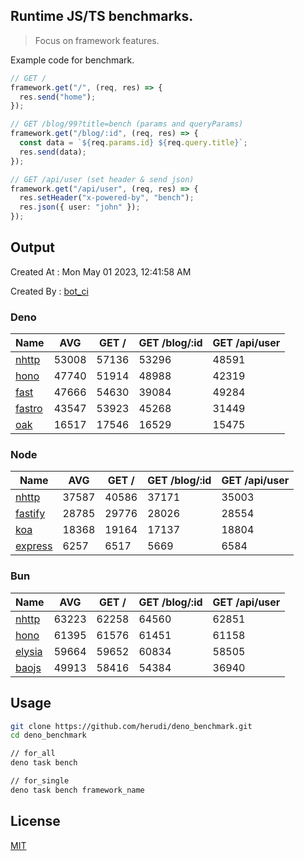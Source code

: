 ## Runtime JS/TS benchmarks.

> Focus on framework features.

Example code for benchmark.
```ts
// GET /
framework.get("/", (req, res) => {
  res.send("home");
});

// GET /blog/99?title=bench (params and queryParams)
framework.get("/blog/:id", (req, res) => {
  const data = `${req.params.id} ${req.query.title}`;
  res.send(data);
});

// GET /api/user (set header & send json)
framework.get("/api/user", (req, res) => {
  res.setHeader("x-powered-by", "bench");
  res.json({ user: "john" });
});
```

## Output
Created At : Mon May 01 2023, 12:41:58 AM

Created By : [bot_ci](https://github.com/herudi/deno_benchmarks/commits?author=github-actions%5Bbot%5D)


### Deno
|Name|AVG|GET /|GET /blog/:id|GET /api/user|
|----|----|----|----|----|
|[nhttp](https://github.com/nhttp/nhttp)|53008|57136|53296|48591|
|[hono](https://github.com/honojs/hono)|47740|51914|48988|42319|
|[fast](https://github.com/danteissaias/fast)|47666|54630|39084|49284|
|[fastro](https://github.com/fastrodev/fastro)|43547|53923|45268|31449|
|[oak](https://github.com/oakserver/oak)|16517|17546|16529|15475|
  


### Node
|Name|AVG|GET /|GET /blog/:id|GET /api/user|
|----|----|----|----|----|
|[nhttp](https://github.com/nhttp/nhttp)|37587|40586|37171|35003|
|[fastify](https://github.com/fastify/fastify)|28785|29776|28026|28554|
|[koa](https://github.com/koajs/koa)|18368|19164|17137|18804|
|[express](https://github.com/expressjs/express)|6257|6517|5669|6584|
  


### Bun
|Name|AVG|GET /|GET /blog/:id|GET /api/user|
|----|----|----|----|----|
|[nhttp](https://github.com/nhttp/nhttp)|63223|62258|64560|62851|
|[hono](https://github.com/honojs/hono)|61395|61576|61451|61158|
|[elysia](https://github.com/elysiajs/elysia)|59664|59652|60834|58505|
|[baojs](https://github.com/mattreid1/baojs)|49913|58416|54384|36940|
  



## Usage

```bash
git clone https://github.com/herudi/deno_benchmark.git
cd deno_benchmark

// for_all
deno task bench

// for_single
deno task bench framework_name
```

## License

[MIT](LICENSE)

